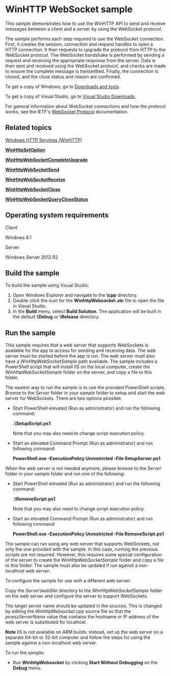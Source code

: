 WinHTTP WebSocket sample
========================

This sample demonstrates how to use the WinHTTP API to send and receive messages between a client and a server by using the WebSocket protocol.

The sample performs each step required to use the WebSocket connection. First, it creates the session, connection and request handles to open a HTTP connection. It then requests to upgrade the protocol from HTTP to the WebSocket protocol. The WebSocket handshake is performed by sending a request and receiving the appropriate response from the server. Data is then sent and received using the WebSocket protocol, and checks are made to ensure the complete message is transmitted. Finally, the connection is closed, and the close status and reason are confirmed.

To get a copy of Windows, go to [Downloads and tools](http://go.microsoft.com/fwlink/p/?linkid=301696).

To get a copy of Visual Studio, go to [Visual Studio Downloads](http://go.microsoft.com/fwlink/p/?linkid=301697).

For general information about WebSocket connections and how the protocol works, see the IETF's [WebSocket Protocol](http://go.microsoft.com/fwlink/p/?linkid=240293) documentation.

Related topics
--------------

[Windows HTTP Services (WinHTTP)](http://msdn.microsoft.com/en-us/library/windows/desktop/aa384273)

[**WinHttpSetOption**](http://msdn.microsoft.com/en-us/library/windows/desktop/aa384114)

[**WinHttpWebSocketCompleteUpgrade**](http://msdn.microsoft.com/en-us/library/windows/desktop/hh707326)

[**WinHttpWebSocketSend**](http://msdn.microsoft.com/en-us/library/windows/desktop/hh707329)

[**WinHttpWebSocketReceive**](http://msdn.microsoft.com/en-us/library/windows/desktop/hh707328)

[**WinHttpWebSocketClose**](http://msdn.microsoft.com/en-us/library/windows/desktop/hh707325)

[**WinHttpWebSocketQueryCloseStatus**](http://msdn.microsoft.com/en-us/library/windows/desktop/hh707327)

Operating system requirements
-----------------------------

Client

Windows 8.1

Server

Windows Server 2012 R2

Build the sample
----------------

To build the sample using Visual Studio:

1.  Open Windows Explorer and navigate to the **\\cpp** directory.
2.  Double-click the icon for the **WinhttpWebsocket.sln** file to open the file in Visual Studio.
3.  In the **Build** menu, select **Build Solution**. The application will be built in the default **\\Debug** or **\\Release** directory.

Run the sample
--------------

This sample requires that a web server that supports WebSockets is available for the app to access for sending and receiving data. The web server must be started before the app is run. The web server must also have a *WinHttpWebSocketSample* path available. The sample includes a PowerShell script that will install IIS on the local computer, create the *WinHttpWebSocketSample* folder on the server, and copy a file to this folder.

The easiest way to run the sample is to use the provided PowerShell scripts. Browse to the *Server* folder in your sample folder to setup and start the web server for WebSockets. There are two options possible.

-   Start PowerShell elevated (Run as administrator) and run the following command:

    **.\\SetupScript.ps1**

    Note that you may also need to change script execution policy.

-   Start an elevated Command Prompt (Run as administrator) and run following command:

    **PowerShell.exe -ExecutionPolicy Unrestricted -File SetupServer.ps1**

When the web server is not needed anymore, please browse to the *Server* folder in your sample folder and run one of the following:

-   Start PowerShell elevated (Run as administrator) and run the following command:

    **.\\RemoveScript.ps1**

    Note that you may also need to change script execution policy.

-   Start an elevated Command Prompt (Run as administrator) and run following command:

    **PowerShell.exe -ExecutionPolicy Unrestricted -File RemoveScript.ps1**

The sample can run using any web server that supports WebSockets, not only the one provided with the sample. In this case, running the previous scripts are not required. However, this requires some special configuration of the server to create the *WinHttpWebSocketSample* folder and copy a file to this folder. The sample must also be updated if run against a non-localhost web server:

To configure the sample for use with a different web server:

Copy the *Server\\webSite* directory to the *WinHttpWebSocketSample* folder on the web server and configure the server to support WebSockets.

The target server name should be updated in the sources. This is changed by editing the *WinhttpWebsocket.cpp* source file so that the *pcwszServerName* value that contains the hostname or IP address of the web server is substituted for localhost.

**Note**  IIS is not available on ARM builds. Instead, set up the web server on a separate 64-bit or 32-bit computer and follow the steps for using the sample against a non-localhost web server.

To run the sample:

-   Run **WinhttpWebsocket** by clicking **Start Without Debugging** on the **Debug** menu.

